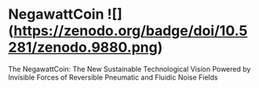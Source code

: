 NegawattCoin ![] (https://zenodo.org/badge/doi/10.5281/zenodo.9880.png)
============

The NegawattCoin: The New Sustainable Technological Vision Powered by Invisible Forces of Reversible Pneumatic and Fluidic Noise Fields
